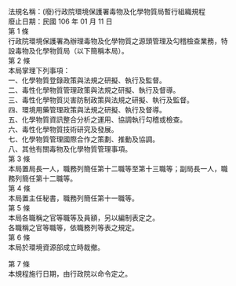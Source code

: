 法規名稱：(廢)行政院環境保護署毒物及化學物質局暫行組織規程  
廢止日期：民國 106 年 01 月 11 日  
第 1 條  
行政院環境保護署為辦理毒物及化學物質之源頭管理及勾稽檢查業務，特  
設毒物及化學物質局（以下簡稱本局）。  
第 2 條  
本局掌理下列事項：  
一、化學物質登錄政策與法規之研擬、執行及監督。  
二、毒性化學物質管理政策與法規之研擬、執行及督導。  
三、毒性化學物質災害防制政策與法規之研擬、執行及監督。  
四、環境用藥管理政策與法規之研擬、執行及督導。  
五、化學物質資訊整合分析之運用、協調執行勾稽或檢查。  
六、毒性化學物質技術研究及發展。  
七、化學物質管理國際合作之策劃、推動及協調。  
八、其他有關毒物及化學物質管理事項。  
第 3 條  
本局置局長一人，職務列簡任第十二職等至第十三職等；副局長一人，職  
務列簡任第十二職等。  
第 4 條  
本局置主任秘書，職務列簡任第十一職等。  
第 5 條  
本局各職稱之官等職等及員額，另以編制表定之。  
各職稱之官等職等，依職務列等表之規定。  
第 6 條  
本局於環境資源部成立時裁撤。  


第 7 條  
本規程施行日期，由行政院以命令定之。  


